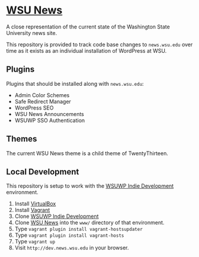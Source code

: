 # [WSU News](http://news.wsu.edu/)

A close representation of the current state of the Washington State University news site.

This repository is provided to track code base changes to `news.wsu.edu` over time as it exists as an individual installation of WordPress at WSU.

## Plugins

Plugins that should be installed along with `news.wsu.edu`:

* Admin Color Schemes
* Safe Redirect Manager
* WordPress SEO
* WSU News Announcements
* WSUWP SSO Authentication

## Themes

The current WSU News theme is a child theme of TwentyThirteen.

## Local Development

This repository is setup to work with the [WSUWP Indie Development](https://github.com/washingtonstateuniversity/WSUWP-Indie-Development) environment.

1. Install [VirtualBox](http://virtualbox.org)
1. Install [Vagrant](http://vagrantup.com)
1. Clone [WSUWP Indie Development](https://github.com/washingtonstateuniversity/WSUWP-Indie-Development)
1. Clone [WSU News](https://github.com/washingtonstateuniversity/WSU-News) into the `www/` directory of that environment.
1. Type `vagrant plugin install vagrant-hostsupdater`
1. Type `vagrant plugin install vagrant-hosts`
1. Type `vagrant up`
1. Visit `http://dev.news.wsu.edu` in your browser.
